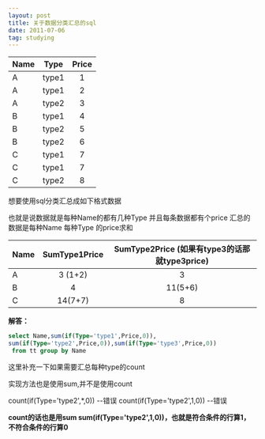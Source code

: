 ```yaml
---
layout: post
title: 关于数据分类汇总的sql  
date: 2011-07-06 
tag: studying
---
```


 Name |	Type | Price
	- | :-:   | :-: 
  A   | type1 | 1
  A   | type1 | 2
  A   | type2 | 3
  B   | type1 | 4
  B   | type2 | 5
  B   | type2 | 6
  C   | type1 | 7
  C   | type1 | 7
  C   | type2 | 8

想要使用sql分类汇总成如下格式数据

也就是说数据就是每种Name的都有几种Type 并且每条数据都有个price
汇总的数据是每种Name 每种Type 的price求和

  Name | SumType1Price | SumType2Price (如果有type3的话那就type3price)
	- | :-:   | :-: 
    A  |  3 (1+2)   |  3
    B  |  4         |  11(5+6)   
    C  |  14(7+7)   |  8   

**解答：**
``` sql
select Name,sum(if(Type='type1',Price,0)),
sum(if(Type='type2',Price,0)),sum(if(Type='type3',Price,0))
 from tt group by Name
```
 

这里补充一下如果需要汇总每种type的count

实现方法也是使用sum,并不是使用count

count(if(Type='type2',*,0))     --错误
count(if(Type='type2',1,0))    --错误

**count的话也是用sum
sum(if(Type='type2',1,0))，也就是符合条件的行算1，不符合条件的行算0**

